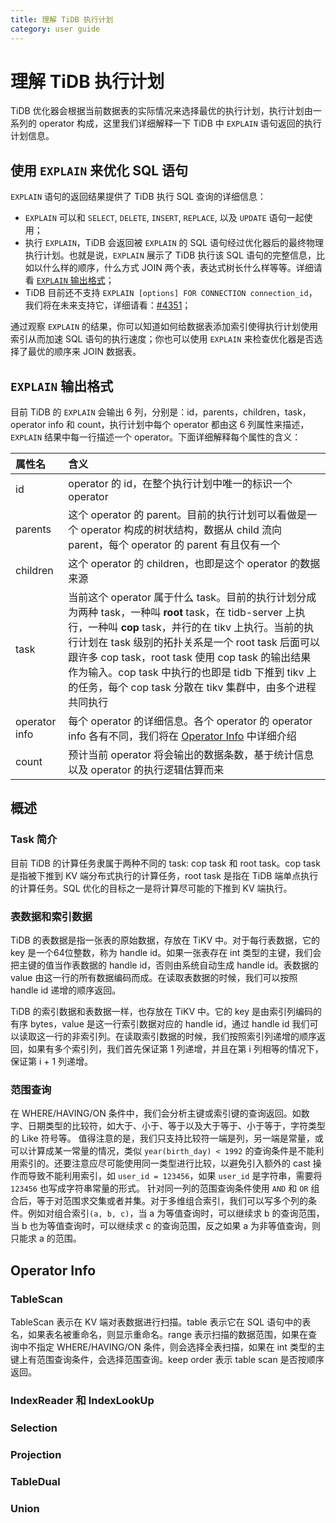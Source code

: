 ```yaml
---
title: 理解 TiDB 执行计划
category: user guide
---
```


# 理解 TiDB 执行计划

TiDB 优化器会根据当前数据表的实际情况来选择最优的执行计划，执行计划由一系列的 operator 构成，这里我们详细解释一下 TiDB 中 `EXPLAIN` 语句返回的执行计划信息。

## 使用 `EXPLAIN` 来优化 SQL 语句

`EXPLAIN` 语句的返回结果提供了 TiDB 执行 SQL 查询的详细信息：

- `EXPLAIN` 可以和 `SELECT`, `DELETE`, `INSERT`, `REPLACE`, 以及 `UPDATE` 语句一起使用；
- 执行 `EXPLAIN`，TiDB 会返回被 `EXPLAIN` 的 SQL 语句经过优化器后的最终物理执行计划。也就是说，`EXPLAIN` 展示了 TiDB 执行该 SQL 语句的完整信息，比如以什么样的顺序，什么方式 JOIN 两个表，表达式树长什么样等等。详细请看 [`EXPLAIN` 输出格式](#explain-output-format)；
- TiDB 目前还不支持 `EXPLAIN [options] FOR CONNECTION connection_id`，我们将在未来支持它，详细请看：[#4351](https://github.com/pingcap/tidb/issues/4351)；

通过观察 `EXPLAIN` 的结果，你可以知道如何给数据表添加索引使得执行计划使用索引从而加速 SQL 语句的执行速度；你也可以使用 `EXPLAIN` 来检查优化器是否选择了最优的顺序来 JOIN 数据表。

## <span id="explain-output-format">`EXPLAIN` 输出格式</span>

目前 TiDB 的 `EXPLAIN` 会输出 6 列，分别是：id，parents，children，task，operator info 和 count，执行计划中每个 operator 都由这 6 列属性来描述，`EXPLAIN` 结果中每一行描述一个 operator。下面详细解释每个属性的含义：

| 属性名          | 含义                                                                                                                                        |
|:----------------|:--------------------------------------------------------------------------------------------------------------------------------------------|
| id            | operator 的 id，在整个执行计划中唯一的标识一个 operator                                                                                       |
| parents       | 这个 operator 的 parent。目前的执行计划可以看做是一个 operator 构成的树状结构，数据从 child 流向 parent，每个 operator 的 parent 有且仅有一个 |
| children      | 这个 operator 的 children，也即是这个 operator 的数据来源                                                                                     |
| task          | 当前这个 operator 属于什么 task。目前的执行计划分成为两种 task，一种叫 **root** task，在 tidb-server 上执行，一种叫 **cop** task，并行的在 tikv 上执行。当前的执行计划在 task 级别的拓扑关系是一个 root task 后面可以跟许多 cop task，root task 使用 cop task 的输出结果作为输入。cop task 中执行的也即是 tidb 下推到 tikv 上的任务，每个 cop task 分散在 tikv 集群中，由多个进程共同执行 |
| operator info | 每个 operator 的详细信息。各个 operator 的 operator info 各有不同，我们将在 [Operator Info](#operator-info) 中详细介绍                   |
| count         | 预计当前 operator 将会输出的数据条数，基于统计信息以及 operator 的执行逻辑估算而来                                                            |

## <span id="operator-info">概述</span>

### Task 简介

目前 TiDB 的计算任务隶属于两种不同的 task: cop task 和 root task。cop task 是指被下推到 KV 端分布式执行的计算任务，root task 是指在 TiDB 端单点执行的计算任务。SQL 优化的目标之一是将计算尽可能的下推到 KV 端执行。

### 表数据和索引数据

TiDB 的表数据是指一张表的原始数据，存放在 TiKV 中。对于每行表数据，它的 key 是一个64位整数，称为 handle id。如果一张表存在 int 类型的主键，我们会把主键的值当作表数据的 handle id，否则由系统自动生成 handle id。表数据的 value 由这一行的所有数据编码而成。在读取表数据的时候，我们可以按照 handle id 递增的顺序返回。

TiDB 的索引数据和表数据一样，也存放在 TiKV 中。它的 key 是由索引列编码的有序 bytes，value 是这一行索引数据对应的 handle id，通过 handle id 我们可以读取这一行的非索引列。在读取索引数据的时候，我们按照索引列递增的顺序返回，如果有多个索引列，我们首先保证第 1 列递增，并且在第 i 列相等的情况下，保证第 i + 1 列递增。

### 范围查询

在 WHERE/HAVING/ON 条件中，我们会分析主键或索引键的查询返回。如数字、日期类型的比较符，如大于、小于、等于以及大于等于、小于等于，字符类型的 Like 符号等。
值得注意的是，我们只支持比较符一端是列，另一端是常量，或可以计算成某一常量的情况，类似 `year(birth_day) < 1992` 的查询条件是不能利用索引的。还要注意应尽可能使用同一类型进行比较，以避免引入额外的 cast 操作而导致不能利用索引，如 `user_id = 123456`，如果 `user_id` 是字符串，需要将 `123456` 也写成字符串常量的形式。
针对同一列的范围查询条件使用 `AND` 和 `OR` 组合后，等于对范围求交集或者并集。对于多维组合索引，我们可以写多个列的条件。例如对组合索引`(a, b, c)`，当 a 为等值查询时，可以继续求 b 的查询范围，当 b 也为等值查询时，可以继续求 c 的查询范围，反之如果 a 为非等值查询，则只能求 a 的范围。

## <span id="operator-info">Operator Info</span>

### TableScan

TableScan 表示在 KV 端对表数据进行扫描。table 表示它在 SQL 语句中的表名，如果表名被重命名，则显示重命名。range 表示扫描的数据范围，如果在查询中不指定 WHERE/HAVING/ON 条件，则会选择全表扫描，如果在 int 类型的主键上有范围查询条件，会选择范围查询。keep order 表示 table scan 是否按顺序返回。

### IndexReader 和 IndexLookUp

### Selection

### Projection

### TableDual

### Union
